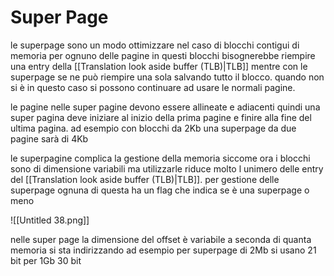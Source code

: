 # Super Page

le superpage sono un modo ottimizzare nel caso di blocchi contigui di memoria per ognuno delle pagine in questi blocchi bisognerebbe riempire una entry della [[Translation look aside buffer (TLB)|TLB]] mentre con le superpage se ne può riempire una sola salvando tutto il blocco. quando non si è in questo caso si possono continuare ad usare le normali pagine.

le pagine nelle super pagine devono essere allineate  e adiacenti quindi una super pagina deve iniziare al inizio della prima pagine e finire alla fine del ultima pagina. ad esempio con blocchi da 2Kb una superpage da due pagine sarà di 4Kb

 le superpagine complica la gestione della memoria siccome ora i blocchi sono di dimensione variabili ma utilizzarle riduce molto l unimero delle entry del [[Translation look aside buffer (TLB)|TLB]]. per gestione delle superpage ognuna di questa ha un flag che indica se è una superpage o meno

![[Untitled 38.png]]

nelle super page la dimensione del offset è variabile a seconda di quanta memoria si sta indirizzando ad esempio per superpage di 2Mb si usano 21 bit per 1Gb 30 bit
